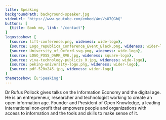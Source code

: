 ```yaml
---
title: Speaking
backgroundPath: background-speaker.jpg
videoUrl: "https://www.youtube.com/embed/4nsVs87QGhQ"
buttons: [
  {title: Book me, link: "/contact"}
]
logostoshow: [
  {source: lift-conference.png, wideness: wide-logo},
  {source: Logo_republica_Conference_Event_Black.png, wideness: wider-logo},
  {source: University_of_Oxford.svg.png, wideness: wide-logo},
  {source: LOGO_POSS_DARK_RVB.jpg, wideness: square-logo},
  {source: viva-technology-publicis_0.jpg, wideness: wide-logo},
  {source: peking-university-logo.png, wideness: wider-logo},
  {source: pdf-520x245.jpg, wideness: wider-logo}  
]
themetoshow: [u'Speaking']
---
```


Dr Rufus Pollock gives talks on the Information Economy and the digital age. He is an entrepreneur, researcher and technologist working to create an open information age. Founder and President of Open Knowledge, a leading international non-profit that empowers people and organizations with access to information and the tools and skills to make sense of it.
